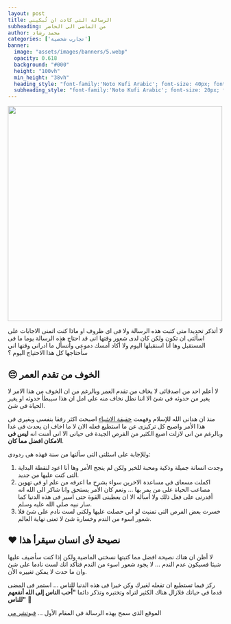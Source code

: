 ```yaml
---
layout: post 
title: الرسالة التى كادت ان تُبكينى 
subheading: من الماضى الى الحاضر 
author: محمد رشاد 
categories: ['تجارب شخصية'] 
banner:
  image: "assets/images/banners/5.webp"
  opacity: 0.618
  background: "#000"
  height: "100vh"
  min_height: "38vh"
  heading_style: "font-family:'Noto Kufi Arabic'; font-size: 40px; font-weight: bold;"
  subheading_style: "font-family:'Noto Kufi Arabic'; font-size: 20px; font-weight: bold; color: gold" 
---
```


<img src="https://i.ibb.co/5BNhYq6/Screenshot-from-2022-10-02-07-28-53.png" width=500px>

لا أتذكر تحديدا متى كتبت هذه الرسالة ولا فى اى ظروف او ماذا كنت اتمنى الاجابات على اسألتى ان تكون ولكن كان لدى شعور وقتها انى قد احتاج هذه الرسالة يوما ما فى المستقبل وها أنا استقبلها اليوم ولا أكاد أمسك دموعى وأتسأل ما ادرانى وقتها انى سأحتاجها كل هذا الاحتياج اليوم ؟

## 😔 الخوف من تقدم العمر

لا أعلم احد من اصدقائى لا يخاف من تقدم العمر وبالرغم من ان الخوف من هذا الامر لا يغير من حدوثه فى شئ الا اننا نظل نخاف منه على امل ان هذا سيبطأ حدوثه او يغير الحياة فى شئ.

منذ ان هدانى الله للإسلام وفهمت [حقيقة الاشياء](https://youtu.be/LEXK7srVJHg) اصبحت اكثر رفقا بنفسى وبغيرى فى هذا الأمر واصبح كل تركيزى عن ما استطيع فعله الان لا ما اخاف ان يحدث فى غدا وبالرغم من انى لازلت اضيع الكثير من الفرص الجيدة فى حياتى الا انى أمنت انه **ليس فى الامكان افضل مما كان**.

وللإجابة على اسئلتى التى سألتها من سنة فهذه هى ردودى:
1. وجدت انسانة جميلة وذكية ومحبة للخير ولكن لم ينجح الأمر وها أنا اعود لنقطة البداية التى كنت عليها من جديد.
2. اكملت مسعاى فى مساعدة الاخرين سواء بشرح ما اعرفه من علم او فى تهوين مصاعب الحياة على من يمر بها … ونعم كان الأمر يستحق وانا شاكر الى الله انه أقدرنى على فعل ذلك ولا أسأله الا ان يعطينى القوة حتى اسير فى هذه الدنيا كما سار نبيه صلى الله عليه وسلم.
3. خسرت بعض الفرص التى تمنيت لو انى حصلت عليها ولكنى لست نادم على شئ فلا شعور اسوء من الندم وخسارة شئ لا تعنى نهاية العالم.


## ❤️ نصيحة لأى انسان سيقرأ هذا
لا أظن ان هناك نصيحة افضل مما كتبتها نسختى الماضية ولكن إذا كنت سأضيف عليها شيئا فسيكون عدم الندم … لا يجود شعور اسوء من الندم فتأكد انك لست نادما على شئ وان ما حدث لا يمكن تغييره الأن.

ركز فيما تستطيع ان تفعله لغيرك وكن خيرا فى هذه الدنيا للناس … استمر فى المضى قدما فى حياتك فلازال هناك الكثير لتراه وتختبره وتذكر دائما **"أحب الناس إلى الله أنفعهم للناس"** 💝

الموقع الذى سمح بهذه الرسالة فى المقام الأول …
<a href="https://www.futureme.org/" target="_blank">فيوتشر مى</a>